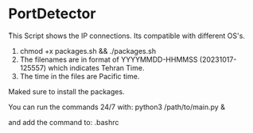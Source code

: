 # PortDetector

ُThis Script shows the IP connections. Its compatible with different OS's.

1. chmod +x packages.sh && ./packages.sh
2. The filenames are in format of YYYYMMDD-HHMMSS (20231017-125557) which indicates Tehran Time.
3. The time in the files are Pacific time.

Maked sure to install the packages.

You can run the commands 24/7 with:
python3 /path/to/main.py &


and add the command to:
.bashrc
